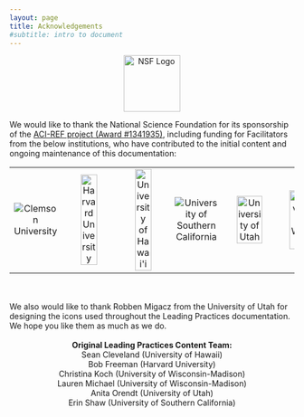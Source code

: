 ```yaml
---
layout: page
title: Acknowledgements
#subtitle: intro to document
---
```


<center><img width="100px" src="../img/nsf1.gif" alt="NSF Logo"></center>


We would like to thank the National Science Foundation for its sponsorship of the 
<a href="http://www.nsf.gov/awardsearch/showAward?AWD_ID=1341935">ACI-REF project 
(Award #1341935)</a>, including funding for Facilitators from the below institutions, 
who have contributed to the initial content and ongoing maintenance of this documentation:

<table width="100%"><tr>
<td width="16%" align="center"><img src="../img/clemson.png" alt="Clemson University"></td>
<td width="16%" align="center"><img src="../img/harvard.png" alt="Harvard University" width="60%"></td>
<td width="16%" align="center"><img src="../img/hawaii.png" alt="University of Hawai'i" width="60%"></td>
<td width="18%" align="center"><img src="../img/usc.jpg" alt="University of Southern California"></td>
<td width="16%" align="center"><img src="../img/utah.png" alt="University of Utah" width="75%"></td>
<td width="16%" align="center"><img src="../img/wisconsin.png" alt="University of Wisconsin" width="80%"></td>
</tr></table>

<br>
<br>
We also would like to thank Robben Migacz from the University of Utah
for designing the icons used throughout the Leading Practices documentation. We hope you
like them as much as we do.
<br>
<br>
<center>
<b>Original Leading Practices Content Team:</b> <br>
Sean Cleveland (University of Hawaii)<br>
Bob Freeman (Harvard University)<br>
Christina Koch (University of Wisconsin-Madison)<br>
Lauren Michael (University of Wisconsin-Madison)<br>
Anita Orendt (University of Utah)<br>
Erin Shaw (University of Southern California)<br>
</center>